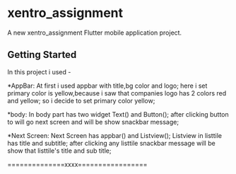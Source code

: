 # xentro_assignment

A new xentro_assignment Flutter mobile application project.

## Getting Started

In this project i used -

*AppBar: At first i used appbar with title,bg color and logo;
here i set primary color is yellow,because i saw that companies logo has 2 colors red and yellow;
so i decide to set primary color yellow;

*body: In body part has two widget Text() and Button();
after clicking button to will go next screen and will be show snackbar message;

*Next Screen: Next Screen has appbar() and Listview();
Listview in listtile has title and subtitle;
after clicking any listtile snackbar message will be show that listtile's title and sub title;

==============xxxx=================